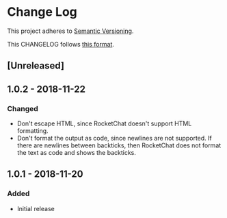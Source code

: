 # Change Log
This project adheres to [Semantic Versioning](http://semver.org/).

This CHANGELOG follows [this format](https://github.com/sensu-plugins/community/blob/master/HOW_WE_CHANGELOG.md).

## [Unreleased]

## 1.0.2 - 2018-11-22
### Changed
- Don't escape HTML, since RocketChat doesn't support HTML formatting.
- Don't format the output as code, since newlines are not supported. If there
  are newlines between backticks, then RocketChat does not format the text as
  code and shows the backticks.


## 1.0.1 - 2018-11-20
### Added
- Initial release
